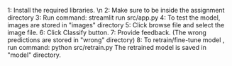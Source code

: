 1: Install the required libraries. \n
2: Make sure to be inside the assignment directory
3: Run command: streamlit run src/app.py
4: To test the model, images are stored in "images" directory
5: Click browse file and select the image file.
6: Click Classify button.
7: Provide feedback. (The wrong predictions are stored in "wrong" directory)
8: To retrain/fine-tune model , run command: python src/retrain.py
        The retrained model is saved in "model" directory.

